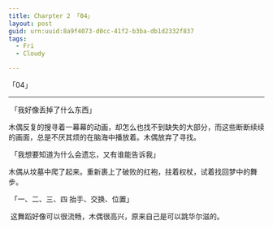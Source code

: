 ```yaml
---
title: Charpter 2 「04」
layout: post
guid: urn:uuid:8a9f4073-d0cc-41f2-b3ba-db1d2332f837
tags:
  - Fri
  - Cloudy

---
```


「04」

------

​	「我好像丢掉了什么东西」

​	木偶反复的搜寻着一幕幕的动画，却怎么也找不到缺失的大部分，而这些断断续续的画面，总是不厌其烦的在脑海中播放着。木偶放弃了寻找。

​	「我想要知道为什么会遗忘，又有谁能告诉我」

​	木偶从坟墓中爬了起来。重新裹上了破败的红袍，拄着权杖，试着找回梦中的舞步。

​	「一、二、三、四 抬手、交换、位置」

​	这舞蹈好像可以很流畅，木偶很高兴，原来自己是可以跳华尔滋的。

​	

​	



